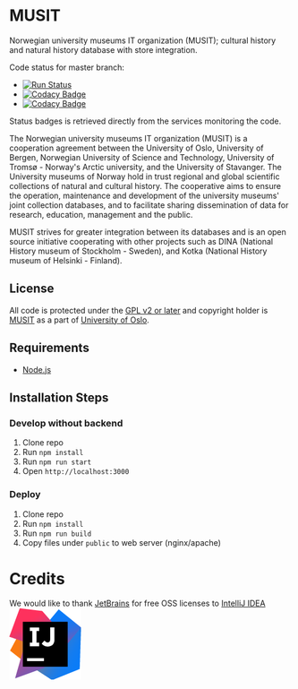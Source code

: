 # MUSIT 
Norwegian university museums IT organization (MUSIT); cultural history and natural history database with store integration.

Code status for master branch:
* [![Run Status](https://api.shippable.com/projects/57b2f9eb2a033c0f00ba04e2/badge?branch=master)](https://app.shippable.com/projects/57b2f9eb2a033c0f00ba04e2)
* [![Codacy Badge](https://api.codacy.com/project/badge/Grade/7dcf1d67924b4190bccb2611d0b70478)](https://www.codacy.com/app/MUSIT-Norway/musit-frontend?utm_source=github.com&amp;utm_medium=referral&amp;utm_content=MUSIT-Norway/musit-frontend&amp;utm_campaign=Badge_Grade)
* [![Codacy Badge](https://api.codacy.com/project/badge/Coverage/7dcf1d67924b4190bccb2611d0b70478)](https://www.codacy.com/app/MUSIT-Norway/musit-frontend?utm_source=github.com&amp;utm_medium=referral&amp;utm_content=MUSIT-Norway/musit-frontend&amp;utm_campaign=Badge_Coverage)

Status badges is retrieved directly from the services monitoring the code.

The Norwegian university museums IT organization (MUSIT) is a cooperation agreement between the University of Oslo, University of Bergen, Norwegian University of Science and Technology, University of Tromsø - Norway's Arctic university, and the University of Stavanger. 
The University museums of Norway hold in trust regional and global scientific collections of natural and cultural history. The cooperative aims to ensure the operation, maintenance and development of the university museums' joint collection databases, and to facilitate sharing dissemination of data for research, education, management and the public. 

MUSIT strives for greater integration between its databases and is an open source initiative cooperating with other projects such as DINA (National History museum of Stockholm - Sweden), and Kotka (National History museum of Helsinki - Finland).

## License
All code is protected under the [GPL v2 or later](http://www.gnu.org/licenses/old-licenses/gpl-2.0.en.html) and copyright holder is [MUSIT](http://musit.uio.no) as a part of [University of Oslo](http://www.uio.no).

## Requirements

* [Node.js](http://nodejs.org/)

## Installation Steps

### Develop without backend
1. Clone repo
2. Run `npm install`
4. Run `npm run start`
5. Open `http://localhost:3000`

### Deploy
1. Clone repo
2. Run `npm install`
3. Run `npm run build`
4. Copy files under `public` to web server (nginx/apache)

# Credits

We would like to thank [JetBrains](https://www.jetbrains.com) for free OSS licenses to [IntelliJ IDEA](https://www.jetbrains.com/idea/)![](https://raw.githubusercontent.com/MUSIT-Norway/guidelines/master/images/icon_IntelliJIDEA.png)
